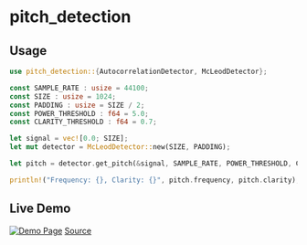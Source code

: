 # pitch_detection

## Usage
```rust
use pitch_detection::{AutocorrelationDetector, McLeodDetector};

const SAMPLE_RATE : usize = 44100;
const SIZE : usize = 1024;
const PADDING : usize = SIZE / 2;
const POWER_THRESHOLD : f64 = 5.0;
const CLARITY_THRESHOLD : f64 = 0.7;

let signal = vec![0.0; SIZE];
let mut detector = McLeodDetector::new(SIZE, PADDING);

let pitch = detector.get_pitch(&signal, SAMPLE_RATE, POWER_THRESHOLD, CLARITY_THRESHOLD).unwrap();

println!("Frequency: {}, Clarity: {}", pitch.frequency, pitch.clarity);
```
## Live Demo
[![Demo Page](https://raw.githubusercontent.com/alesgenova/pitch-detection-app/master/demo.png)](https://alesgenova.github.io/pitch-detection-app/)
[Source](https://github.com/alesgenova/pitch-detection-www)
